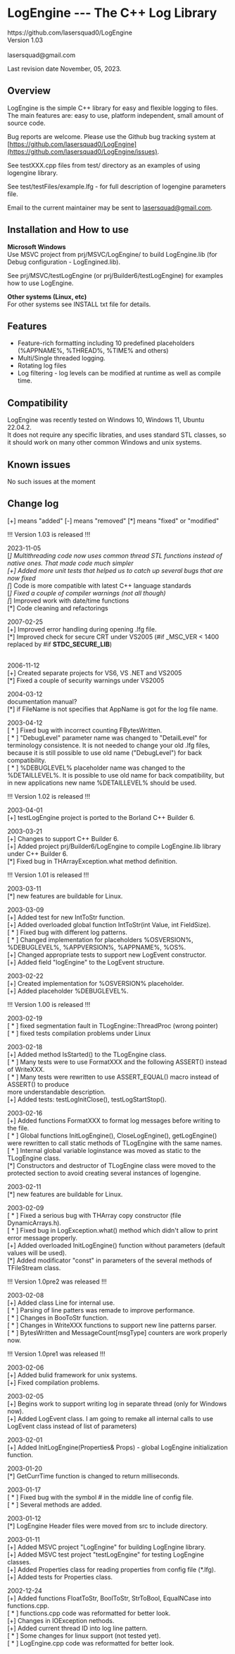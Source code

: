 <h1>LogEngine --- The C++ Log Library </h1>
https://github.com/lasersquad0/LogEngine <br>
Version 1.03 <br><br>
lasersquad@gmail.com

Last revision date November, 05, 2023.

Overview
--------

LogEngine is the simple C++ library for easy and flexible logging to files.
The main features are: easy to use, platform independent, small amount of source code.

Bug reports are welcome. Please use the Github bug tracking
system at [https://github.com/lasersquad0/LogEngine](https://github.com/lasersquad0/LogEngine/issues). 

See testXXX.cpp files from test/ directory as an examples of using 
logengine library.

See test/testFiles/example.lfg - for full description of logengine parameters file.

Email to the current maintainer may be sent to lasersquad@gmail.com.

Installation and How to use
---------------------------
**Microsoft Windows** <br>
Use MSVC project from prj/MSVC/LogEngine/ to build LogEngine.lib (for Debug configuration - LogEngined.lib).

See prj/MSVC/testLogEngine (or prj/Builder6/testLogEngine) for examples how to use LogEngine.

**Other systems (Linux, etc)** <br>
For other systems see INSTALL txt file for details.

Features
-------------
* Feature-rich formatting including 10 predefined placeholders (%APPNAME%, %THREAD%, %TIME% and others)
* Multi/Single threaded logging.
* Rotating log files
* Log filtering - log levels can be modified at runtime as well as compile time.


Compatibility
-------------

LogEngine was recently tested on Windows 10, Windows 11, Ubuntu 22.04.2. <br>
It does not require any specific libraties, and uses standard STL classes, so it should work on many other common Windows and unix systems.

Known issues 
------------

No such issues at the moment

Change log 
----------
[+] means "added"
[-] means "removed"
[*] means "fixed" or "modified"

!!! Version 1.03 is released !!! <br>

2023-11-05 <br>
[*] Multithreading code now uses common thread STL functions instead of native ones. That made code much simpler <br>
[+] Added more unit tests that helped us to catch up several bugs that are now fixed <br>
[*] Code is more compatible with latest C++ language standards <br>
[*] Fixed a couple of compiler warnings (not all though) <br>
[*] Improved work with date/time functions <br>
[*] Code cleaning and refactorings <br>

2007-02-25 <br>
[+] Improved error handling during opening .lfg file. <br>
[*] Improved check for secure CRT under VS2005 (#if _MSC_VER < 1400 replaced by #if __STDC_SECURE_LIB__)  <br> 
 <br>

2006-11-12  <br>
[+] Created separate projects for VS6, VS .NET and VS2005  <br>
[*] Fixed a couple of security warnings under VS2005  <br>


2004-03-12 <br>
documentation manual? <br>
[*] if FileName is not specifies that AppName is got for the log file name. <br>

2003-04-12 <br>
[ * ] Fixed bug with incorrect counting FBytesWritten. <br>
[ * ] "DebugLevel" parameter name was changed to "DetailLevel" for terminology 
    consistence. It is not needed to change your old .lfg files, because it is 
    still possible to use old name ("DebugLevel") for back compatibility. <br> 
[ * ] %DEBUGLEVEL% placeholder name was changed to the %DETAILLEVEL%. It is 
    possible to use old name for back compatibility, but in new applications 
    new name %DETAILLEVEL% should be used. <br>

!!! Version 1.02 is released !!! <br>

2003-04-01 <br>
[+] testLogEngine project is ported to the Borland C++ Builder 6. <br>

2003-03-21 <br>
[+] Changes to support C++ Builder 6. <br>
[+] Added project prj/Builder6/LogEngine to compile LogEngine.lib library
    under C++ Builder 6.  <br>
[*] Fixed bug in THArrayException.what method definition. <br>


!!! Version 1.01 is released !!! <br>

2003-03-11 <br>
[*] new features are buildable for Linux. <br>

2003-03-09 <br>
[+] Added test for new IntToStr function. <br>
[+] Added overloaded global function IntToStr(int Value, int FieldSize). <br>
[ * ] Fixed bug with different log patterns. <br>
[ * ] Changed implementation for placeholders %OSVERSION%, %DEBUGLEVEL%, %APPVERSION%,
    %APPNAME%, %OS%. <br>
[+] Changed appropriate tests to support new LogEvent constructor. <br>
[+] Added field "logEngine" to the LogEvent structure.  <br>


2003-02-22 <br>
[+] Created implementation for %OSVERSION% placeholder. <br>
[+] Added placeholder %DEBUGLEVEL%. <br>


!!! Version 1.00 is released !!! <br>

2003-02-19 <br>
[ * ] fixed segmentation fault in TLogEngine::ThreadProc (wrong pointer) <br>
[ * ] fixed tests compilation problems under Linux <br>

2003-02-18 <br>
[+] Added method IsStarted() to the TLogEngine class. <br>
[ * ] Many tests were to use FormatXXX and the following ASSERT() instead of WriteXXX. <br>
[ * ] Many tests were rewritten to use ASSERT_EQUAL() macro instead of ASSERT() to produce <br>
    more understandable description. <br>
[+] Added tests: testLogInitClose(), testLogStartStop(). <br>

2003-02-16 <br>
[+] Added functions FormatXXX to format log messages before writing to the file.  <br>
[ * ] Global functions InitLogEngine(), CloseLogEngine(), getLogEngine() were rewritten to 
    call static methods of TLogEngine with the same names.  <br>
[ * ] Internal global variable loginstance was moved as static to the 
    TLogEngine class. <br>
[*] Constructors and destructor of TLogEngine class were moved to the 
    protected section to avoid creating several instances of logengine. <br>

2003-02-11 <br>
[*] new features are buildable for Linux. <br>

2003-02-09 <br>
[ * ] Fixed a serious bug with THArray copy constructor (file DynamicArrays.h). <br>
[ * ] Fixed bug in LogException.what() method which didn't allow to print error message properly. <br>
[+] Added overloaded InitLogEngine() function without parameters (default values will be used). <br>
[*] Added modificator "const" in parameters of the several methods of TFileStream class. <br>

!!! Version 1.0pre2 was released !!! <br>

2003-02-08 <br>
[+] Added class Line for internal use. <br>
[ * ] Parsing of line patters was remade to improve performance. <br>
[ * ] Changes in BooToStr function. <br>
[ * ] Changes in WriteXXX functions to support new line patterns parser. <br>
[ * ] BytesWritten and MessageCount[msgType] counters are work properly now. <br>

!!! Version 1.0pre1 was released !!! <br>

2003-02-06 <br>
[+] Added bulid framework for unix systems. <br>
[+] Fixed compilation problems. <br>

2003-02-05 <br>
[+] Begins work to support writing log in separate thread (only for Windows now). <br>
[+] Added LogEvent class. I am going to remake all internal calls to use LogEvent class instead of
    list of parameters) <br>

2003-02-01 <br>
[+] Added InitLogEngine(Properties& Props) - global LogEngine initialization function. <br>

2003-01-20 <br>
[*] GetCurrTime function is changed to return milliseconds. <br>

2003-01-17 <br>
[ * ] Fixed bug with the symbol # in the middle line of config file. <br>
[ * ] Several methods are added. <br>

2003-01-12 <br>
[*] LogEngine Header files were moved from src to include directory. <br>

2003-01-11 <br>
[+] Added MSVC project "LogEngine" for building LogEngine library. <br>
[+] Added MSVC test project "testLogEngine" for testing LogEngine classes. <br>
[+] Added Properties class for reading properties from config file (*.lfg). <br>
[+] Added tests for Properties class. <br>

2002-12-24 <br>
[+] Added functions FloatToStr, BoolToStr, StrToBool, EqualNCase into functions.cpp. <br>
[ * ] functions.cpp code was reformatted for better look. <br>
[+] Changes in IOException nethods. <br>
[+] Added current thread ID into log line pattern. <br>
[ * ] Some changes for linux support (not tested yet). <br>
[ * ] LogEngine.cpp code was reformatted for better look. <br>

